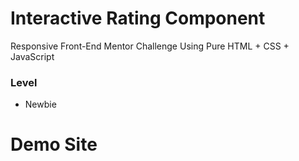 # Interactive Rating Component

Responsive Front-End Mentor Challenge Using Pure HTML + CSS + JavaScript

### Level

- Newbie

# Demo Site
